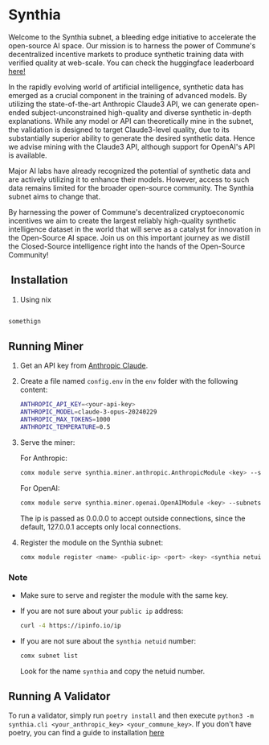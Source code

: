 # Synthia

Welcome to the Synthia subnet, a bleeding edge initiative to accelerate the open-source AI space. Our mission is to harness the power of Commune's decentralized incentive markets to produce synthetic training data with verified quality at web-scale. You can check the huggingface leaderboard [here!](https://huggingface.co/spaces/agicommies/synthia_subnet_leaderboard)

In the rapidly evolving world of artificial intelligence, synthetic data has emerged as a crucial component in the training of advanced models. By utilizing the state-of-the-art Anthropic Claude3 API, we can generate open-ended subject-unconstrained high-quality and diverse synthetic in-depth explanations. While any model or API can theoretically mine in the subnet, the validation is designed to target Claude3-level quality, due to its substantially superior ability to generate the desired synthetic data. Hence we advise mining with the Claude3 API, although support for OpenAI's API is available.

Major AI labs have already recognized the potential of synthetic data and are actively utilizing it to enhance their models. However, access to such data remains limited for the broader open-source community. The Synthia subnet aims to change that.

By harnessing the power of Commune's decentralized cryptoeconomic incentives we aim to create the largest reliably high-quality synthetic intelligence dataset in the world that will serve as a catalyst for innovation in the Open-Source AI space. Join us on this important journey as we distill the Closed-Source intelligence right into the hands of the Open-Source Community!

##  Installation

1. Using nix

```bash

somethign
```

## Running Miner

1. Get an API key from [Anthropic Claude](https://console.anthropic.com/).

2. Create a file named `config.env` in the `env` folder with the following content:

   ```bash
   ANTHROPIC_API_KEY=<your-api-key>
   ANTHROPIC_MODEL=claude-3-opus-20240229
   ANTHROPIC_MAX_TOKENS=1000
   ANTHROPIC_TEMPERATURE=0.5
   ```

3. Serve the miner:

   For Anthropic:

   ```bash
   comx module serve synthia.miner.anthropic.AnthropicModule <key> --subnets-whitelist <synthia netuid> --ip 0.0.0.0
   ```

    For OpenAI:

   ```bash
   comx module serve synthia.miner.openai.OpenAIModule <key> --subnets-whitelist <synthia netuid> --ip 0.0.0.0
   ```

   The ip is passed as 0.0.0.0 to accept outside connections, since the default,
   127.0.0.1 accepts only local connections.

4. Register the module on the Synthia subnet:

   ```bash
   comx module register <name> <public-ip> <port> <key> <synthia netuid>
   ```

### Note

- Make sure to serve and register the module with the same key.
- If you are not sure about your `public ip` address:

   ```bash
   curl -4 https://ipinfo.io/ip
   ```

- If you are not sure about the `synthia netuid` number:

   ```bash
   comx subnet list
   ```

   Look for the name `synthia` and copy the netuid number.

## Running A Validator

To run a validator, simply run `poetry install` and then
execute `python3 -m synthia.cli <your_anthropic_key> <your_commune_key>`.
If you don't have poetry, you can find a guide to installation [here](https://python-poetry.org/docs/)
